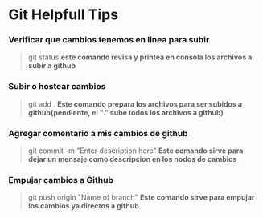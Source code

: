 # Git Helpfull Tips


### Verificar que cambios tenemos en linea para subir


>git status
>**este comando revisa y printea en consola los archivos a subir a github**


### Subir o hostear cambios

>git add .
>**Este comando prepara los archivos para ser subidos a github(pendiente, el "." sube todos los archivos a github)**

### Agregar comentario a mis cambios de github

>git commit -m "Enter description here"
>**Este comando sirve para dejar un mensaje como descripcion en los nodos de cambios**


### Empujar cambios a Github

>git push origin "Name of branch"
>**Este comando sirve para empujar los cambios ya directos a github**